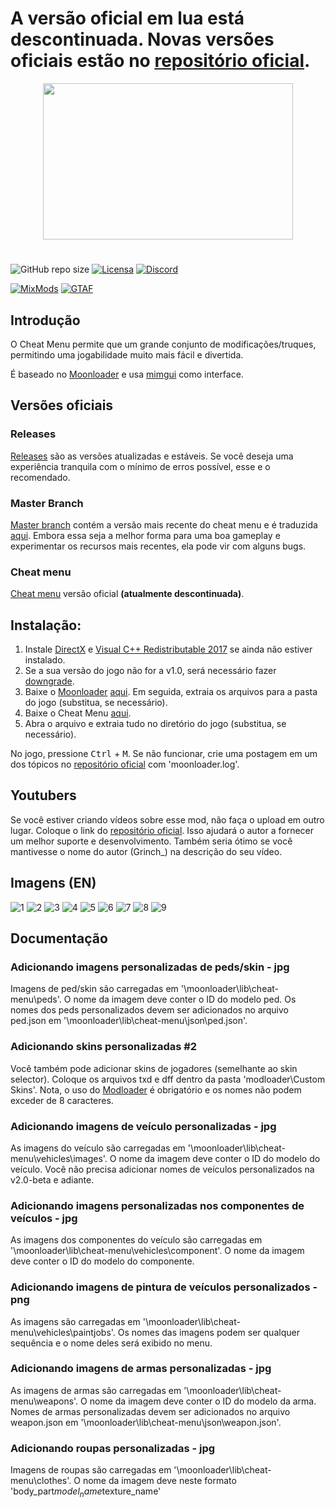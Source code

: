 # A versão oficial em lua está descontinuada. Novas versões oficiais estão no [repositório oficial](https://github.com/user-grinch/Cheat-Menu).
<p align="center">
  <img width="400" height="250" src="https://i.imgur.com/fZ71SbF.png">
</p>

#
![GitHub repo size](https://img.shields.io/github/repo-size/user-grinch/Cheat-Menu?label=Size&style=for-the-badge)
[![Licensa](https://img.shields.io/github/license/user-grinch/Cheat-Menu?style=for-the-badge)](https://github.com/user-grinch/Cheat-Menu/blob/master/LICENSE)
[![Discord](https://img.shields.io/discord/689515979847237649?label=Discord&style=for-the-badge)](https://discord.gg/ZzW7kmf)

[![MixMods](https://img.shields.io/badge/Topic-Mixmods-%234e4784?style=for-the-badge)](https://forum.mixmods.com.br/f5-scripts-codigos/t1777-lua-cheat-menu)
[![GTAF](https://img.shields.io/badge/Topic-GTA%20Forums-%23244052?style=for-the-badge)](https://gtaforums.com/topic/961636-moon-cheat-menu/)
## Introdução

O Cheat Menu permite que um grande conjunto de modificações/truques, permitindo uma jogabilidade muito mais fácil e divertida.

É baseado no [Moonloader](https://gtaforums.com/topic/890987-moonloader/) e usa [mimgui](https://github.com/THE-FYP/mimgui) como interface.

## Versões oficiais
### Releases
[Releases](https://github.com/inanahammad/Cheat-Menu/releases) são as versões atualizadas e estáveis. Se você deseja uma experiência tranquila com o mínimo de erros possível, esse e o recomendado.

### Master Branch
[Master branch](https://github.com/inanahammad/Cheat-Menu) contém a versão mais recente do cheat menu e é traduzida [aqui](https://github.com/Dowglass/Cheat-Menu). Embora essa seja a melhor forma para uma boa gameplay e experimentar os recursos mais recentes, ela pode vir com alguns bugs.

### Cheat menu
[Cheat menu](https://github.com/user-grinch/Cheat-Menu/tree/master) versão oficial **(atualmente descontinuada)**.

## Instalação:
1. Instale [DirectX](https://www.microsoft.com/en-us/download/details.aspx?id=35) e [Visual C++ Redistributable 2017](https://aka.ms/vs/16/release/vc_redist.x86.exe) se ainda não estiver instalado.
2. Se a sua versão do jogo não for a v1.0, será necessário fazer [downgrade](https://gtaforums.com/topic/927016-san-andreas-downgrader/).
3. Baixe o [Moonloader](https://gtaforums.com/topic/890987-moonloader/) [aqui](https://blast.hk/moonloader/files/moonloader-026.zip). Em seguida, extraia os arquivos para a pasta do jogo (substitua, se necessário).
4. Baixe o Cheat Menu [aqui](https://github.com/Dowglass/Cheat-Menu).
5. Abra o arquivo e extraia tudo no diretório do jogo (substitua, se necessário).

No jogo, pressione <kbd>Ctrl</kbd> + <kbd>M</kbd>. Se não funcionar, crie uma postagem em um dos tópicos no [repositório oficial](https://github.com/user-grinch/Cheat-Menu) com 'moonloader.log'. 

## Youtubers
Se você estiver criando vídeos sobre esse mod, não faça o upload em outro lugar. Coloque o link do [repositório oficial](https://github.com/user-grinch/Cheat-Menu). Isso ajudará o autor a fornecer um melhor suporte e desenvolvimento. Também seria ótimo se você mantivesse o nome do autor (Grinch_) na descrição do seu vídeo.

## Imagens (EN)
![1](https://raw.githubusercontent.com/user-grinch/user-grinch.github.io/master/assets/img/mods/cheat-menu/teleport.gif)
![2](https://raw.githubusercontent.com/user-grinch/user-grinch.github.io/master/assets/img/mods/cheat-menu/player.gif)
![3](https://raw.githubusercontent.com/user-grinch/user-grinch.github.io/master/assets/img/mods/cheat-menu/ped.gif)
![4](https://raw.githubusercontent.com/user-grinch/user-grinch.github.io/master/assets/img/mods/cheat-menu/animation.gif)
![5](https://raw.githubusercontent.com/user-grinch/user-grinch.github.io/master/assets/img/mods/cheat-menu/vehicle.gif)
![6](https://raw.githubusercontent.com/user-grinch/user-grinch.github.io/master/assets/img/mods/cheat-menu/weapon.gif)
![7](https://raw.githubusercontent.com/user-grinch/user-grinch.github.io/master/assets/img/mods/cheat-menu/game.gif)
![8](https://raw.githubusercontent.com/user-grinch/user-grinch.github.io/master/assets/img/mods/cheat-menu/visual.gif)
![9](https://raw.githubusercontent.com/user-grinch/user-grinch.github.io/master/assets/img/mods/cheat-menu/menu.gif)

## Documentação 
### Adicionando imagens personalizadas de peds/skin - jpg

Imagens de ped/skin são carregadas em '\moonloader\lib\cheat-menu\peds\'. O nome da imagem deve conter o ID do modelo ped. Os nomes dos peds personalizados devem ser adicionados no arquivo ped.json em '\moonloader\lib\cheat-menu\json\ped.json'.

### Adicionando skins personalizadas #2

Você também pode adicionar skins de jogadores (semelhante ao skin selector). Coloque os arquivos txd e dff dentro da pasta 'modloader\Custom Skins\'. Nota, o uso do [Modloader](https://gtaforums.com/topic/669520-mod-loader/) é obrigatório e os nomes não podem exceder de 8 caracteres.

### Adicionando imagens de veículo personalizadas - jpg

As imagens do veículo são carregadas em '\moonloader\lib\cheat-menu\vehicles\images\'. O nome da imagem deve conter o ID do modelo do veículo. Você não precisa adicionar nomes de veículos personalizados na v2.0-beta e adiante.

### Adicionando imagens personalizadas nos componentes de veículos - jpg

As imagens dos componentes do veículo são carregadas em '\moonloader\lib\cheat-menu\vehicles\component\'. O nome da imagem deve conter o ID do modelo do componente.

### Adicionando imagens de pintura de veículos personalizados - png

As imagens são carregadas em '\moonloader\lib\cheat-menu\vehicles\paintjobs\'. Os nomes das imagens podem ser qualquer sequência e o nome deles será exibido no menu.

### Adicionando imagens de armas personalizadas - jpg

As imagens de armas são carregadas em '\moonloader\lib\cheat-menu\weapons\'. O nome da imagem deve conter o ID do modelo da arma. Nomes de armas personalizadas devem ser adicionados no arquivo weapon.json em '\moonloader\lib\cheat-menu\json\weapon.json'.

### Adicionando roupas personalizadas - jpg

Imagens de roupas são carregadas em '\moonloader\lib\cheat-menu\clothes\'. O nome da imagem deve neste formato 'body_part$model_name$texture_name'
